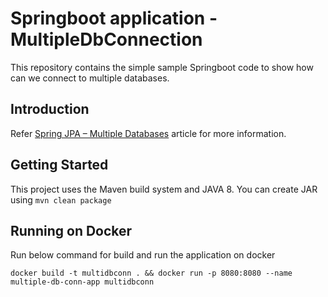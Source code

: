 Springboot application - MultipleDbConnection
===============================

This repository contains the simple sample Springboot code to show how can we connect to multiple databases.


Introduction
------------

Refer
[Spring JPA – Multiple Databases](https://www.baeldung.com/spring-data-jpa-multiple-databases)
article for more information.

Getting Started
---------------
This project uses the Maven build system and JAVA 8. You can create JAR using `mvn clean package`

Running on Docker
-----------------
Run below command for build and run the application on docker

`docker build -t multidbconn .
&& docker run
-p 8080:8080
--name multiple-db-conn-app
multidbconn`
